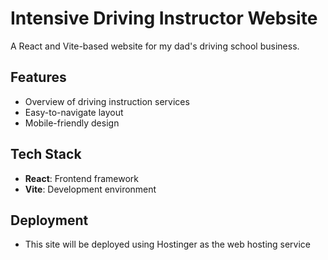 # Intensive Driving Instructor Website

A React and Vite-based website for my dad's driving school business.

## Features
- Overview of driving instruction services
- Easy-to-navigate layout
- Mobile-friendly design

## Tech Stack
- **React**: Frontend framework
- **Vite**: Development environment

## Deployment
- This site will be deployed using Hostinger as the web hosting service
